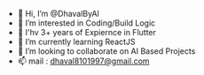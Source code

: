- 👋 Hi, I’m @DhavalByAI
- 👀 I’m interested in Coding/Build Logic
- 👀 I'hv 3+ years of Expiernce in Flutter
- 🌱 I’m currently learning ReactJS
- 💞️ I’m looking to collaborate on AI Based Projects
- 📫 mail : dhaval8101997@gmail.com

<!---
DhavalByAI/DhavalByAI is a ✨ special ✨ repository because its `README.md` (this file) appears on your GitHub profile.
You can click the Preview link to take a look at your changes.
--->

